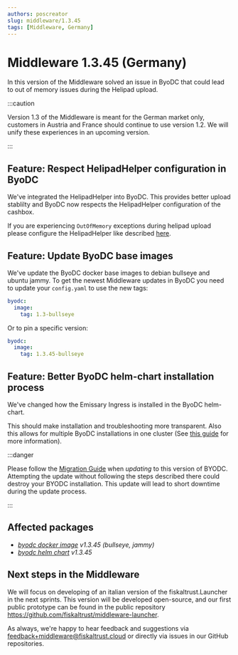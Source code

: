 ```yaml
---
authors: poscreator
slug: middleware/1.3.45
tags: [Middleware, Germany]
---
```


# Middleware 1.3.45 (Germany)
In this version of the Middleware solved an issue in ByoDC that could lead to out of memory issues during the Helipad upload.
<!--truncate-->

:::caution

Version 1.3 of the Middleware is meant for the German market only, customers in Austria and France should continue to use version 1.2. We will unify these experiences in an upcoming version.

:::

## Feature: Respect HelipadHelper configuration in ByoDC
We've integrated the HelipadHelper into ByoDC. This provides better upload stablilty and ByoDC now respects the HelipadHelper configuration of the cashbox.

If you are experiencing `OutOfMemory` exceptions during helipad upload please configure the HelipadHelper like described [here](TODO-link-to-KBA).

## Feature: Update ByoDC base images
We've update the ByoDC docker base images to debian bullseye and ubuntu jammy.
To get the newest Middleware updates in ByoDC you need to update your `config.yaml` to use the new tags:

```yaml
byodc:
  image:
    tag: 1.3-bullseye
```

Or to pin a specific version:

```yaml
byodc:
  image:
    tag: 1.3.45-bullseye
```

## Feature: Better ByoDC helm-chart installation process

We've changed how the Emissary Ingress is installed in the ByoDC helm-chart.

This should make installation and troubleshooting more transparent. Also this allows for multiple ByoDC installations in one cluster (See [this guide](https://github.com/fiskaltrust/product-de-bring-your-own-datacenter/blob/master/how-to-multiple-installations.md) for more information).

:::danger

Please follow the [Migration Guide](https://github.com/fiskaltrust/helm-charts/blob/master/bring-your-own-datacenter/MIGRATION.md#v1345) when *updating* to this version of BYODC. 
Attempting the update without following the steps described there could destroy your BYODC installation.
This update will lead to short downtime during the update process.

:::

## Affected packages
- _[byodc docker image](https://github.com/fiskaltrust/product-de-bring-your-own-datacenter/pkgs/container/byodc) v1.3.45 (bullseye, jammy)_
- _[byodc helm chart](https://github.com/fiskaltrust/helm-charts/tree/master/bring-your-own-datacenter) v1.3.45_

## Next steps in the Middleware
We will focus on developing of an italian version of the fiskaltrust.Launcher in the next sprints.
This version will be developed open-source, and our first public prototype can be found in the public repository https://github.com/fiskaltrust/middleware-launcher.

As always, we're happy to hear feedback and suggestions via [feedback+middleware@fiskaltrust.cloud](mailto:feedback+middleware@fiskaltrust.cloud) or directly via issues in our GitHub repositories.





